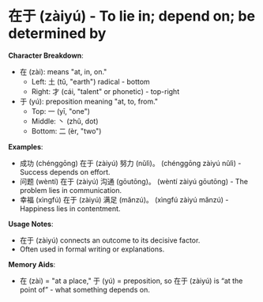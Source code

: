 # **在于 (zàiyú) - To lie in; depend on; be determined by**

**Character Breakdown**:  
- 在 (zài): means "at, in, on."
  - Left: 土 (tǔ, "earth") radical - bottom
  - Right: 才 (cái, "talent" or phonetic) - top-right  
- 于 (yú): preposition meaning "at, to, from."
  - Top: 一 (yī, "one")
  - Middle: 丶 (zhǔ, dot)
  - Bottom: 二 (èr, "two")

**Examples**:  
- 成功 (chénggōng) 在于 (zàiyú) 努力 (nǔlì)。 (chénggōng zàiyú nǔlì) - Success depends on effort.  
- 问题 (wèntí) 在于 (zàiyú) 沟通 (gōutōng)。 (wèntí zàiyú gōutōng) - The problem lies in communication.  
- 幸福 (xìngfú) 在于 (zàiyú) 满足 (mǎnzú)。 (xìngfú zàiyú mǎnzú) - Happiness lies in contentment.

**Usage Notes**:  
- 在于 (zàiyú) connects an outcome to its decisive factor.  
- Often used in formal writing or explanations.

**Memory Aids**:  
- 在 (zài) = "at a place," 于 (yú) = preposition, so 在于 (zàiyú) is “at the point of” - what something depends on.